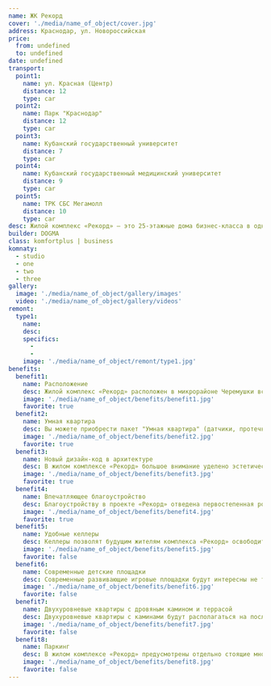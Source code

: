 ```yaml
---
name: ЖК Рекорд
cover: './media/name_of_object/cover.jpg'
address: Краснодар, ул. Новороссийская
price:
  from: undefined
  to: undefined
date: undefined
transport:
  point1:
    name: ул. Красная (Центр)
    distance: 12
    type: car
  point2:
    name: Парк "Краснодар"
    distance: 12
    type: car
  point3:
    name: Кубанский государственный университет
    distance: 7
    type: car
  point4:
    name: Кубанский государственный медицинский университет
    distance: 9
    type: car
  point5:
    name: ТРК СБС Мегамолл
    distance: 10
    type: car
desc: Жилой комплекс «Рекорд» — это 25-этажные дома бизнес-класса в одном из самых развитых и комфортных районов Краснодара — Черемушках. В непосредственной близости от ЖК оказались более двух десятков учебных заведений, множество развлекательных учреждений, магазинов и торговых центров.
builder: DOGMA
class: komfortplus | business
komnaty:
  - studio
  - one
  - two
  - three
gallery:
  image: './media/name_of_object/gallery/images'
  video: './media/name_of_object/gallery/videos'
remont:
  type1:
    name:
    desc:
    specifics:
      -
      -
    image: './media/name_of_object/remont/type1.jpg'
benefits:
  benefit1:
    name: Расположение
    desc: Жилой комплекс «Рекорд» расположен в микрорайоне Черемушки всего в десяти минутах езды от улицы Красной, которая является главной точкой притяжения города Краснодар. Благодаря удачному расположению комплекса его жители могут быстро добраться до исторического центра города, где смогут прогуляться по Пушкинской или Театральной площадям, посетить Александровский сквер, насладиться атмосферой Театра Драмы или Художественного музея. На территории района расположены — больницы, поликлиники № 2, № 3, № 15; школы № 51 и № 43, Гимназия № 40; детские сады № 2, № 82, № 70.
    image: './media/name_of_object/benefits/benefit1.jpg'
    favorite: true
  benefit2:
    name: Умная квартира
    desc: Вы можете приобрести пакет "Умная квартира" (датчики, протечки, управление безопасностью квартиры, управление климатом и проч.) — от партнеров компании DOGMA
    image: './media/name_of_object/benefits/benefit2.jpg'
    favorite: true
  benefit3:
    name: Новый дизайн-код в архитектуре
    desc: В жилом комплексе «Рекорд» большое внимание уделено эстетической и функциональной организации пространства. Лаконичные фасады дополняют акцентные черные молдинги и контрастная подсветка, а панорамное остекление создает эффект невесомости дома. Жилой комплекс представляет собой шесть 24-этажных домов, уравновесить многоэтажную застройку и сделать пространство более гармоничным помогает продуманное озеленение.
    image: './media/name_of_object/benefits/benefit3.jpg'
    favorite: true
  benefit4:
    name: Впечатляющее благоустройство
    desc: Благоустройству в проекте «Рекорд» отведена первостепенная роль. Грамотное зонирование территории площадью 2 га предусматривает разделения мест для тихого отдыха взрослых жителей, спортивных площадок с качественным workout оборудованием, площадок для детей разного возраста и открытых пространств для коммуникативных активностей. Благодаря концепции «двор без машин» жители дома приобретают безопасную среду, собственную закрытую и охраняемую территорию.
    image: './media/name_of_object/benefits/benefit4.jpg'
    favorite: true
  benefit5:
    name: Удобные келлеры
    desc: Келлеры позволят будущим жителям комплекса «Рекорд» освободить квартиру от лишнего инвентаря и спортивного снаряжения. Места для хранения расположены в зоне паркинга рядом со входами в лифты.
    image: './media/name_of_object/benefits/benefit5.jpg'
    favorite: false
  benefit6:
    name: Современные детские площадки
    desc: Современные развивающие игровые площадки будут интересны не только детям — вам самим захочется на время стать ребенком, поиграть в космонавта или принцессу. Площадки разделены по возрастам и расположены на безопасном резиновом покрытии.
    image: './media/name_of_object/benefits/benefit6.jpg'
    favorite: false
  benefit7:
    name: Двухуровневые квартиры с дровяным камином и террасой
    desc: Двухуровневые квартиры с каминами будут располагаться на последних этажах домов. Наличие дымохода позволит будущим владельцам обыграть пространство с камином в абсолютно любом стиле от ультрасовременного в стиле хай-тек до классического варианта с кирпичной кладкой.
    image: './media/name_of_object/benefits/benefit7.jpg'
    favorite: false
  benefit8:
    name: Паркинг
    desc: В жилом комплексе «Рекорд» предусмотрены отдельно стоящие многоуровневые паркинги и отапливаемые подземные автостоянки для жителей и гостей комплекса. Из подземной парковки комфортные скоростные лифты доставят до нужного этажа. А также на территории паркинга будет установлена зарядная станция для электромобилей.
    image: './media/name_of_object/benefits/benefit8.jpg'
    favorite: false
---
```

